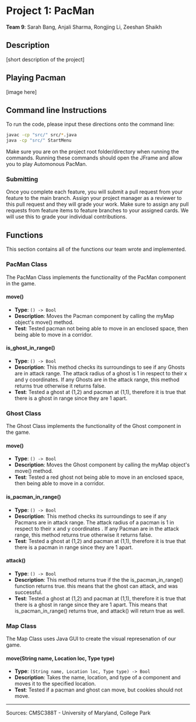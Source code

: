 # Project 1: PacMan
**Team 9**: Sarah Bang, Anjali Sharma, Rongjing Li, Zeeshan Shaikh

## Description
[short description of the project]

## Playing Pacman
[image here]

## Command line Instructions

To run the code, please input these directions onto the command line:
```bash
javac -cp "src/" src/*.java
java -cp "src/" StartMenu
```
Make sure you are on the project root folder/directory when running the commands.
Running these commands should open the JFrame and allow you to play Automonous PacMan.

### Submitting

Once you complete each feature, you will submit a pull request from your feature to the main branch. Assign your project manager as a reviewer to this pull request and they will grade your work. Make sure to assign any pull requests from feature items to feature branches to your assigned cards. We will use this to grade your individual contributions.

## Functions
This section contains all of the functions our team wrote and implemented.

### PacMan Class
The PacMan Class implements the functionality of the PacMan component in the game.

#### move()

- **Type**: `() -> Bool`
- **Description**: Moves the Pacman component by calling the myMap object's move() method.
- **Test**: Tested pacman not being able to move in an enclosed space, then being able to
move in a corridor.

#### is_ghost_in_range()

- **Type**: `() -> Bool`
- **Description**: This method checks its surroundings to see if any Ghosts are in attack range. The attack radius of a ghost is 1 in respect to their x and y coordinates. If any Ghosts are in the attack range, this method returns true otherwise it returns false.
- **Test**: Tested a ghost at (1,2) and pacman at (1,1), therefore it is true that there is a ghost in range since they are 1 apart.


### Ghost Class

The Ghost Class implements the functionality of the Ghost component in the game.

#### move()

- **Type**: `() -> Bool`
- **Description**: Moves the Ghost component by calling the myMap object's move() method.
- **Test**: Tested a red ghost not being able to move in an enclosed space, then being able to
move in a corridor.

#### is_pacman_in_range()

- **Type**: `() -> Bool`
- **Description**: This method checks its surroundings to see if any Pacmans are in attack range. The attack radius of a pacman is 1 in respect to their x and y coordinates . If any Pacman are in the attack range, this method returns true otherwise it returns false.
- **Test**: Tested a ghost at (1,2) and pacman at (1,1), therefore it is true that there is a pacman in range since they are 1 apart.

#### attack()

- **Type**: `() -> Bool`
- **Description**: This method returns true if the the is_pacman_in_range() function returns true. this means that the ghost can attack, and was successful. 
- **Test**: Tested a ghost at (1,2) and pacman at (1,1), therefore it is true that there is a ghost in range since they are 1 apart. This means that is_pacman_in_range() returns true, and attack() will return true as well. 

### Map Class

The Map Class uses Java GUI to create the visual represenation of our game.
#### move(String name, Location loc, Type type)

- **Type**: `(String name, Location loc, Type type) -> Bool`
- **Description**: Takes the name, location, and type of a component and moves it to the specified location.
- **Test**: Tested if a pacman and ghost can move, but cookies should not move.

---
Sources: CMSC388T - University of Maryland, College Park
